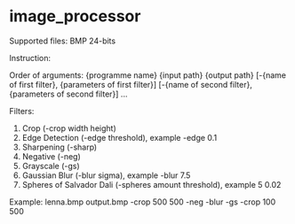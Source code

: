 # image_processor
Supported files: BMP 24-bits

Instruction:

Order of arguments: {programme name} {input path} {output path} [-{name of first filter}, {parameters of first filter}] [-{name of second filter}, {parameters of second filter}] ...

Filters:
1. Сrop (-crop width height)
2. Edge Detection (-edge threshold), example -edge 0.1
3. Sharpening (-sharp)
4. Negative (-neg)
5. Grayscale (-gs)
6. Gaussian Blur (-blur sigma), example -blur 7.5
7. Spheres of Salvador Dali (-spheres amount threshold), example 5 0.02

Example: lenna.bmp output.bmp -crop 500 500 -neg -blur -gs -crop 100 500
